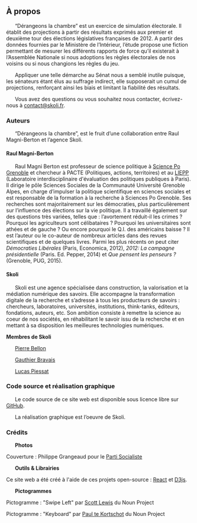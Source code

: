 ## À propos

&nbsp;&nbsp;&nbsp;&nbsp;&nbsp;&nbsp;“Dérangeons la chambre” est un exercice de simulation électorale. Il établit des projections à partir des résultats exprimés aux premier et deuxième tour des élections législatives françaises de 2012. A partir des données fournies par le Ministère de l’Intérieur, l’étude propose une fiction permettant de mesurer les différents rapports de force qu’il existerait à l’Assemblée Nationale si nous adoptions les règles électorales de nos voisins ou si nous changions les règles du jeu.  

&nbsp;&nbsp;&nbsp;&nbsp;&nbsp;&nbsp;Appliquer une telle démarche au Sénat nous a semblé inutile puisque, les sénateurs étant élus au suffrage indirect, elle supposerait un cumul de projections, renforçant ainsi les biais et limitant la fiabilité des résultats.

&nbsp;&nbsp;&nbsp;&nbsp;&nbsp;&nbsp;Vous avez des questions ou vous souhaitez nous contacter, écrivez-nous à [contact@skoli.fr](mailto:contact@skoli.fr).

### Auteurs
&nbsp;&nbsp;&nbsp;&nbsp;&nbsp;&nbsp;“Dérangeons la chambre”, est le fruit d’une collaboration entre Raul Magni-Berton et l’agence Skoli.

#### Raul Magni-Berton
&nbsp;&nbsp;&nbsp;&nbsp;&nbsp;&nbsp;Raul Magni Berton est professeur de science politique à [Science Po Grenoble](http://www.sciencespo-grenoble.fr/membres/magni-berton-raul/) et chercheur à PACTE (Politiques, actions, territoires) et au [LIEPP](http://www.sciencespo.fr/liepp/fr/users/raulmagni-berton) (Laboratoire interdisciplinaire d'évaluation des politiques publiques à Paris). Il dirige le pôle Sciences Sociales de la  Communauté Université Grenoble Alpes, en charge d’impulser la politique scientifique en  sciences sociales et est responsable de la formation à la recherche à Sciences Po Grenoble.
Ses recherches sont majoritairement sur les démocraties, plus particulièrement sur l’influence des élections sur la vie politique. Il a travaillé également sur des questions très variées, telles que : l’avortement réduit-il les crimes ? Pourquoi les agriculteurs sont célibataires ? Pourquoi les universitaires sont athées et de gauche ? Ou encore pourquoi le Q.I. des américains baisse ? Il est l’auteur ou le co-auteur de nombreux articles dans des revues scientifiques et de quelques livres. Parmi les plus récents on peut citer *Démocraties Libérales* (Paris, Economica, 2012), *2012: La campagne présidentielle* (Paris. Ed. Pepper, 2014) et *Que pensent les penseurs ?* (Grenoble, PUG, 2015).

#### Skoli
&nbsp;&nbsp;&nbsp;&nbsp;&nbsp;&nbsp;Skoli est une agence spécialisée dans construction, la valorisation et la médiation numérique des savoirs. Elle accompagne la transformation digitale de la recherche et s’adresse à tous les producteurs de savoirs : chercheurs, laboratoires, universités, institutions, think-tanks, éditeurs, fondations, auteurs, etc. Son ambition consiste à remettre la science au coeur de nos sociétés, en réhabilitant le savoir issu de la recherche et en mettant à sa disposition les meilleures technologies numériques.

  **Membres de Skoli**

&nbsp;&nbsp;&nbsp;&nbsp;&nbsp;&nbsp;[Pierre Bellon](https://pbellon.github.io/#!/en)

&nbsp;&nbsp;&nbsp;&nbsp;&nbsp;&nbsp;[Gauthier Bravais](https://www.linkedin.com/in/gauthier-bravais-16815055)

&nbsp;&nbsp;&nbsp;&nbsp;&nbsp;&nbsp;[Lucas Piessat](https://www.linkedin.com/in/lucaspiessat)


### Code source et réalisation graphique
&nbsp;&nbsp;&nbsp;&nbsp;&nbsp;&nbsp;Le code source de ce site web est disponible sous licence libre sur [GitHub](https://github.com/Skoli-Code/DerangeonsLaChambre).

&nbsp;&nbsp;&nbsp;&nbsp;&nbsp;&nbsp;La réalisation graphique est l’oeuvre de Skoli.

### Crédits
&nbsp;&nbsp;&nbsp;&nbsp;&nbsp;&nbsp;**Photos**

Couverture : Philippe Grangeaud pour le [Parti Socialiste](https://www.flickr.com/photos/partisocialiste/8047476496/in/photolist-eHneys-dg8Ez7-dg8qoL-xboqq-dg8cfV-dg8n7k-dg8sAj-dg8jdU-dg8rDV-dg8hLd-nJQAWJ/)

&nbsp;&nbsp;&nbsp;&nbsp;&nbsp;&nbsp;**Outils & Librairies**

Ce site web a été créé à l'aide de ces projets open-source : [React](https://facebook.github.io/react/) et [D3js](https://d3js.org/).

&nbsp;&nbsp;&nbsp;&nbsp;&nbsp;&nbsp;**Pictogrammes**

Pictogramme : "Swipe Left" par [Scott Lewis](https://thenounproject.com/iconify) du Noun Project

Pictogramme : "Keyboard" par [Paul te Kortschot](https://thenounproject.com/Kortschot) du Noun Project
